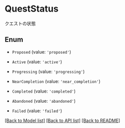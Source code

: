 # QuestStatus

クエストの状態

## Enum

* `Proposed` (value: `'proposed'`)

* `Active` (value: `'active'`)

* `Progressing` (value: `'progressing'`)

* `NearCompletion` (value: `'near_completion'`)

* `Completed` (value: `'completed'`)

* `Abandoned` (value: `'abandoned'`)

* `Failed` (value: `'failed'`)

[[Back to Model list]](../README.md#documentation-for-models) [[Back to API list]](../README.md#documentation-for-api-endpoints) [[Back to README]](../README.md)

